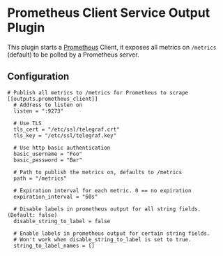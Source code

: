 # Prometheus Client Service Output Plugin

This plugin starts a [Prometheus](https://prometheus.io/) Client, it exposes all metrics on `/metrics` (default) to be polled by a Prometheus server.

## Configuration

```
# Publish all metrics to /metrics for Prometheus to scrape
[[outputs.prometheus_client]]
  # Address to listen on
  listen = ":9273"

  # Use TLS
  tls_cert = "/etc/ssl/telegraf.crt"
  tls_key = "/etc/ssl/telegraf.key"

  # Use http basic authentication
  basic_username = "Foo"
  basic_password = "Bar"

  # Path to publish the metrics on, defaults to /metrics
  path = "/metrics"   

  # Expiration interval for each metric. 0 == no expiration
  expiration_interval = "60s"

  # Disable labels in prometheus output for all string fields. (Default: false)
  disable_string_to_label = false

  # Enable labels in prometheus output for certain string fields.
  # Won't work when disable_string_to_label is set to true.
  string_to_label_names = []
```
